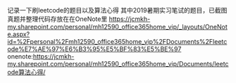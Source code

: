 记录一下刷leetcode的题目以及算法心得
其中2019暑期实习笔试的题目，已截图真题并整理代码存放在在OneNote里
https://jcmkh-my.sharepoint.com/personal/mh12590_office365home_vip/_layouts/OneNote.aspx?id=%2Fpersonal%2Fmh12590_office365home_vip%2FDocuments%2Fleetcode%E7%AE%97%E6%B3%95%E5%BF%83%E5%BE%97
onenote:https://jcmkh-my.sharepoint.com/personal/mh12590_office365home_vip/Documents/leetcode算法心得/
